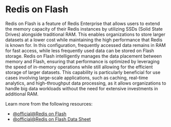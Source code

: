 # Redis on Flash

Redis on Flash is a feature of Redis Enterprise that allows users to extend the memory capacity of their Redis instances by utilizing SSDs (Solid State Drives) alongside traditional RAM. This enables organizations to store larger datasets at a lower cost while maintaining the high performance that Redis is known for.  In this configuration, frequently accessed data remains in RAM for fast access, while less frequently used data can be stored on Flash storage. Redis on Flash intelligently manages the data placement between memory and Flash, ensuring that performance is optimized by leveraging the speed of in-memory operations while still allowing for the efficient storage of larger datasets. This capability is particularly beneficial for use cases involving large-scale applications, such as caching, real-time analytics, and high-throughput data processing, as it allows organizations to handle big data workloads without the need for extensive investments in additional RAM.

Learn more from the following resources:

- [@official@Redis on Flash](https://redis.io/blog/redis-on-flash-now-3-7x-faster/)
- [@official@Redis on Flash Data Sheet](https://media.trustradius.com/product-downloadables/1V/DT/TCXS6PSOA64L.pdf)